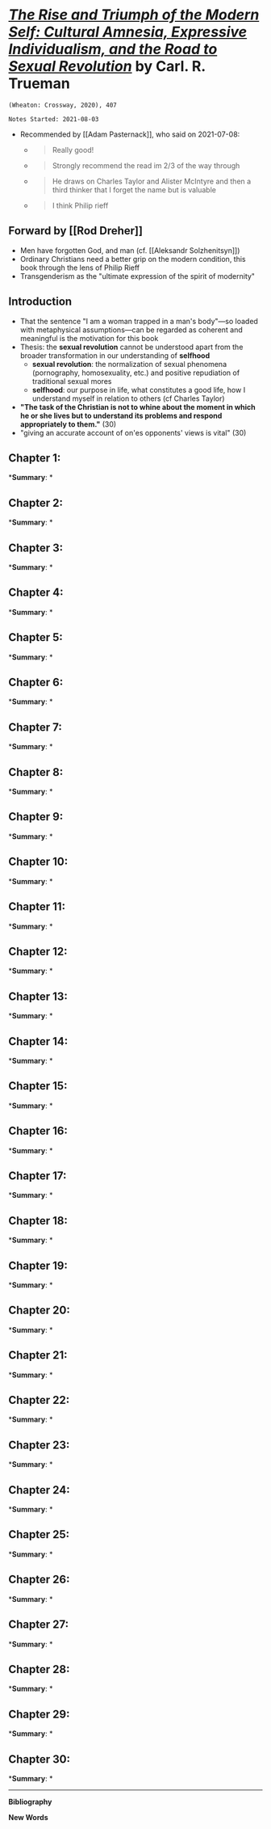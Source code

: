 
# [*The Rise and Triumph of the Modern Self: Cultural Amnesia, Expressive Individualism, and the Road to Sexual Revolution*](https://www.amazon.com/Rise-Triumph-Modern-Self-Individualism/dp/1433556332) by Carl. R. Trueman

`(Wheaton: Crossway, 2020), 407`

`Notes Started: 2021-08-03`

- Recommended by [[Adam Pasternack]], who said on 2021-07-08:
	- >Really good!
	- >Strongly recommend the read im 2/3 of the way through
	- >He draws on Charles Taylor and Alister McIntyre and then a third thinker that I forget the name but is valuable
	- >I think Philip rieff

## Forward by [[Rod Dreher]]
- Men have forgotten God, and man (cf. [[Aleksandr Solzhenitsyn]])
- Ordinary Christians need a better grip on the modern condition, this book through the lens of Philip Rieff
- Transgenderism as the "ultimate expression of the spirit of modernity"


## Introduction
- That the sentence "I am a woman trapped in a man's body"—so loaded with metaphysical assumptions—can be regarded as coherent and meaningful is the motivation for this book
- Thesis: the **sexual revolution** cannot be understood apart from the broader transformation in our understanding of **selfhood**
	- **sexual revolution**: the normalization of sexual phenomena (pornography, homosexuality, etc.) and positive repudiation of traditional sexual mores
	- **selfhood**: our purpose in life, what constitutes a good life, how I understand myself in relation to others (cf Charles Taylor)
- **"The task of the Christian is not to whine about the moment in which he or she lives but to understand its problems and respond appropriately to them."** (30)
- "giving an accurate account of on'es opponents' views is vital" (30)



## Chapter 1:
***Summary**: *



## Chapter 2:
***Summary**: *



## Chapter 3:
***Summary**: *



## Chapter 4:
***Summary**: *



## Chapter 5:
***Summary**: *



## Chapter 6:
***Summary**: *



## Chapter 7:
***Summary**: *



## Chapter 8:
***Summary**: *



## Chapter 9:
***Summary**: *



## Chapter 10:
***Summary**: *



## Chapter 11:
***Summary**: *



## Chapter 12:
***Summary**: *



## Chapter 13:
***Summary**: *



## Chapter 14:
***Summary**: *



## Chapter 15:
***Summary**: *



## Chapter 16:
***Summary**: *



## Chapter 17:
***Summary**: *



## Chapter 18:
***Summary**: *



## Chapter 19:
***Summary**: *



## Chapter 20:
***Summary**: *



## Chapter 21:
***Summary**: *



## Chapter 22:
***Summary**: *



## Chapter 23:
***Summary**: *



## Chapter 24:
***Summary**: *



## Chapter 25:
***Summary**: *



## Chapter 26:
***Summary**: *



## Chapter 27:
***Summary**: *



## Chapter 28:
***Summary**: *



## Chapter 29:
***Summary**: *



## Chapter 30:
***Summary**: *

--- 

**Bibliography**


**New Words**